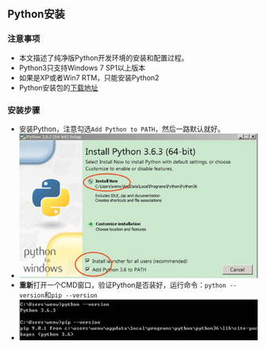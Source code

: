 ## Python安装

### 注意事项
- 本文描述了纯净版Python开发环境的安装和配置过程。
- Python3只支持Windows 7 SP1以上版本
- 如果是XP或者Win7 RTM，只能安装Python2
- Python安装包的[下载地址](https://www.python.org/downloads/)

### 安装步骤
- 安装Python，注意勾选`Add Python to PATH`，然后一路默认就好。
- ![Install-Python.png](https://github.com/wu-wenxiang/Media-WebLink/raw/master/qiniu/9da5527f336948b59f2e5f195552cb61-Install-Python.png)
- **重新**打开一个CMD窗口，验证Python是否装好，运行命令：`python --version`和`pip --version`
- ![Python-Version.png](https://github.com/wu-wenxiang/Media-WebLink/raw/master/qiniu/9da5527f336948b59f2e5f195552cb61-Python-Version.png)